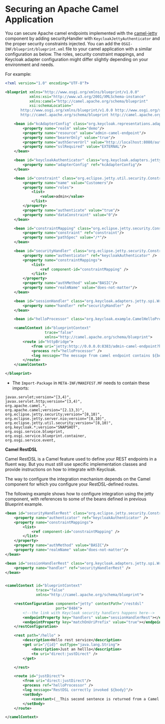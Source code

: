 # Securing an Apache Camel Application

You can secure Apache camel endpoints implemented with the [camel-jetty](http://camel.apache.org/jetty.html) component by adding securityHandler with `KeycloakJettyAuthenticator` and the proper security constraints injected. You can add the `OSGI-INF/blueprint/blueprint.xml` file to your camel application with a similar configuration as below. The roles, security constraint mappings, and Keycloak adapter configuration might differ slightly depending on your environment and needs.

For example:

```xml
<?xml version="1.0" encoding="UTF-8"?>

<blueprint xmlns="http://www.osgi.org/xmlns/blueprint/v1.0.0"
           xmlns:xsi="http://www.w3.org/2001/XMLSchema-instance"
           xmlns:camel="http://camel.apache.org/schema/blueprint"
           xsi:schemaLocation="
       http://www.osgi.org/xmlns/blueprint/v1.0.0 http://www.osgi.org/xmlns/blueprint/v1.0.0/blueprint.xsd
       http://camel.apache.org/schema/blueprint http://camel.apache.org/schema/blueprint/camel-blueprint.xsd">

    <bean id="kcAdapterConfig" class="org.keycloak.representations.adapters.config.AdapterConfig">
        <property name="realm" value="demo"/>
        <property name="resource" value="admin-camel-endpoint"/>
        <property name="bearerOnly" value="true"/>
        <property name="authServerUrl" value="http://localhost:8080/auth" />
        <property name="sslRequired" value="EXTERNAL"/>
    </bean>

    <bean id="keycloakAuthenticator" class="org.keycloak.adapters.jetty.KeycloakJettyAuthenticator">
        <property name="adapterConfig" ref="kcAdapterConfig"/>
    </bean>

    <bean id="constraint" class="org.eclipse.jetty.util.security.Constraint">
        <property name="name" value="Customers"/>
        <property name="roles">
            <list>
                <value>admin</value>
            </list>
        </property>
        <property name="authenticate" value="true"/>
        <property name="dataConstraint" value="0"/>
    </bean>

    <bean id="constraintMapping" class="org.eclipse.jetty.security.ConstraintMapping">
        <property name="constraint" ref="constraint"/>
        <property name="pathSpec" value="/*"/>
    </bean>

    <bean id="securityHandler" class="org.eclipse.jetty.security.ConstraintSecurityHandler">
        <property name="authenticator" ref="keycloakAuthenticator" />
        <property name="constraintMappings">
            <list>
                <ref component-id="constraintMapping" />
            </list>
        </property>
        <property name="authMethod" value="BASIC"/>
        <property name="realmName" value="does-not-matter"/>
    </bean>

    <bean id="sessionHandler" class="org.keycloak.adapters.jetty.spi.WrappingSessionHandler">
        <property name="handler" ref="securityHandler" />
    </bean>

    <bean id="helloProcessor" class="org.keycloak.example.CamelHelloProcessor" />

    <camelContext id="blueprintContext"
                  trace="false"
                  xmlns="http://camel.apache.org/schema/blueprint">
        <route id="httpBridge">
            <from uri="jetty:http://0.0.0.0:8383/admin-camel-endpoint?handlers=sessionHandler&amp;matchOnUriPrefix=true" />
            <process ref="helloProcessor" />
            <log message="The message from camel endpoint contains ${body}"/>
        </route>
    </camelContext>

</blueprint>
```

* The `Import-Package` in `META-INF/MANIFEST.MF` needs to contain these imports:

```
javax.servlet;version="[3,4)",
javax.servlet.http;version="[3,4)",
org.apache.camel.*,
org.apache.camel;version="[2.13,3)",
org.eclipse.jetty.security;version="[8,10)",
org.eclipse.jetty.server.nio;version="[8,10)",
org.eclipse.jetty.util.security;version="[8,10)",
org.keycloak.*;version="SNAPSHOT",
org.osgi.service.blueprint,
org.osgi.service.blueprint.container,
org.osgi.service.event,
```

**Camel RestDSL**

Camel RestDSL is a Camel feature used to define your REST endpoints in a fluent way. But you must still use specific implementation classes and provide instructions on how to integrate with Keycloak.

The way to configure the integration mechanism depends on the Camel component for which you configure your RestDSL-defined routes.

The following example shows how to configure integration using the jetty component, with references to some of the beans defined in previous Blueprint example.

```xml
<bean id="securityHandlerRest" class="org.eclipse.jetty.security.ConstraintSecurityHandler">
    <property name="authenticator" ref="keycloakAuthenticator" />
    <property name="constraintMappings">
        <list>
            <ref component-id="constraintMapping" />
        </list>
    </property>
    <property name="authMethod" value="BASIC"/>
    <property name="realmName" value="does-not-matter"/>
</bean>

<bean id="sessionHandlerRest" class="org.keycloak.adapters.jetty.spi.WrappingSessionHandler">
    <property name="handler" ref="securityHandlerRest" />
</bean>


<camelContext id="blueprintContext"
              trace="false"
              xmlns="http://camel.apache.org/schema/blueprint">

    <restConfiguration component="jetty" contextPath="/restdsl"
                       port="8484">
        <!--the link with Keycloak security handlers happens here-->
        <endpointProperty key="handlers" value="sessionHandlerRest"></endpointProperty>
        <endpointProperty key="matchOnUriPrefix" value="true"></endpointProperty>
    </restConfiguration>

    <rest path="/hello" >
        <description>Hello rest service</description>
        <get uri="/{id}" outType="java.lang.String">
            <description>Just an helllo</description>
            <to uri="direct:justDirect" />
        </get>

    </rest>

    <route id="justDirect">
        <from uri="direct:justDirect"/>
        <process ref="helloProcessor" />
        <log message="RestDSL correctly invoked ${body}"/>
        <setBody>
            <constant>(__This second sentence is returned from a Camel RestDSL endpoint__)</constant>
        </setBody>
    </route>

</camelContext>
```
